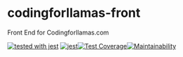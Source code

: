 # codingforllamas-front
Front End for Codingforllamas.com

[![tested with jest](https://img.shields.io/badge/tested_with-jest-99424f.svg)](https://github.com/facebook/jest) [![jest](https://jestjs.io/img/jest-badge.svg)](https://github.com/facebook/jest)[![Test Coverage](https://api.codeclimate.com/v1/badges/20bc6a995160a27740ef/test_coverage)](https://codeclimate.com/github/coding-for-llamas/cfl-front/test_coverage)[![Maintainability](https://api.codeclimate.com/v1/badges/20bc6a995160a27740ef/maintainability)](https://codeclimate.com/github/coding-for-llamas/cfl-front/maintainability)
